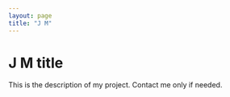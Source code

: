 ```yaml
---
layout: page
title: "J M"
---
```


# J M title
This is the description of my project.
Contact me only if needed.
